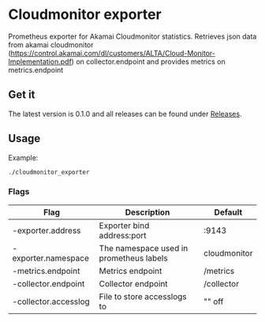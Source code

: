 # Cloudmonitor exporter
Prometheus exporter for Akamai Cloudmonitor statistics.
Retrieves json data from akamai cloudmonitor (https://control.akamai.com/dl/customers/ALTA/Cloud-Monitor-Implementation.pdf) on collector.endpoint and provides metrics on metrics.endpoint

## Get it
The latest version is 0.1.0 and all releases can be found under [Releases](https://github.com/ExpressenAB/cloudmonitor_exporter/releases).

## Usage
Example: 
```
./cloudmonitor_exporter
```

### Flags
Flag | Description | Default
-----|-------------|---------
-exporter.address | Exporter bind address:port | :9143
-exporter.namespace | The namespace used in prometheus labels | cloudmonitor
-metrics.endpoint | Metrics endpoint | /metrics
-collector.endpoint | Collector endpoint | /collector
-collector.accesslog | File to store accesslogs to | "" off
